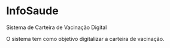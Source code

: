 # InfoSaude
Sistema de Carteira de Vacinação Digital

O sistema tem como objetivo digitalizar a carteira de vacinação.
